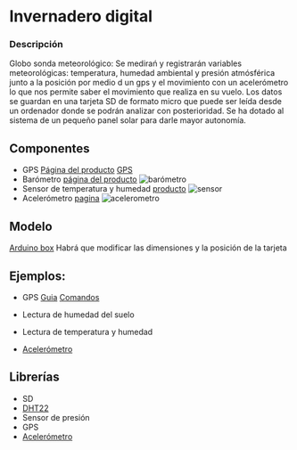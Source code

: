 # Invernadero digital


### Descripción

Globo sonda meteorológico: Se medirań y registrarán variables meteorológicas: temperatura, humedad ambiental y presión atmósférica junto a la posición por medio d un gps y el movimiento con un acelerómetro  lo que nos permite saber el movimiento que realiza en su vuelo. Los datos se guardan en una tarjeta SD de formato micro que puede ser leída desde un ordenador donde se podrán analizar con posterioridad. Se ha dotado al sistema de un pequeño panel solar para darle mayor autonomía.

## Componentes

* GPS [Página del producto](https://www.sparkfun.com/products/11058) [GPS](http://www.electan.com/product_thumb.php?img=images/09133-01.jpg&w=320&h=240) 
* Barómetro [página del producto](http://www.seeedstudio.com/wiki/Grove_-_Barometer_Sensor) 
![barómetro](http://www.seeedstudio.com/wiki/images/thumb/e/e7/Grove-Barometer.jpg/300px-Grove-Barometer.jpg)
* Sensor de temperatura y humedad [producto](http://www.seeedstudio.com/wiki/Grove_-_Temperature_and_Humidity_Sensor_Pro)
![sensor](http://www.seeedstudio.com/wiki/images/thumb/d/d1/Temp_humi_pro.jpg/400px-Temp_humi_pro.jpg)
* Acelerómetro [pagina](https://www.sparkfun.com/products/9269)
![acelerometro](https://cdn.sparkfun.com//assets/parts/2/7/6/8/09269-01.jpg)
## Modelo

[Arduino box](http://www.thingiverse.com/thing:13931) Habrá que modificar las dimensiones y la posición de la tarjeta

## Ejemplos:

* GPS [Guia](http://www.doctormonk.com/2012/05/sparkfun-venus-gps-and-arduino.html) [Comandos](http://dlnmh9ip6v2uc.cloudfront.net/datasheets/Sensors/GPS/Venus/638/doc/AN0008_v1.4.11-datalogging.pdf)

* Lectura de humedad del suelo
* Lectura de temperatura y humedad
* [Acelerómetro](https://github.com/sparkfun/ADXL335_Breakout)

## Librerías

* SD
* [DHT22](https://github.com/Seeed-Studio/Grove_Temperature_And_Humidity_Sensor) 
* Sensor de presión
* GPS
* [Acelerómetro](https://github.com/sparkfun/ADXL335_Breakout)

